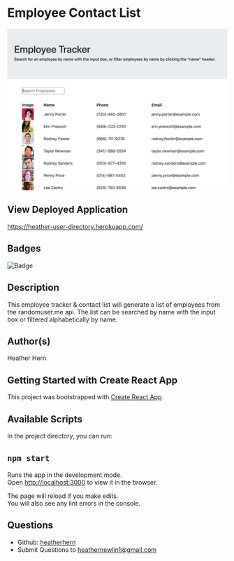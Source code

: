 # Employee Contact List

![App Screenshot](/public/img/appscreenshot.png)  

## View Deployed Application
https://heather-user-directory.herokuapp.com/

## Badges
![Badge](https://img.shields.io/badge/license-MIT-<green>) 

## Description
This employee tracker & contact list will generate a list of employees from the randomuser.me api. The list can be searched by name with the input box or filtered alphabetically by name. 

## Author(s)
Heather Hern

## Getting Started with Create React App

This project was bootstrapped with [Create React App](https://github.com/facebook/create-react-app).

## Available Scripts

In the project directory, you can run:

## `npm start`

Runs the app in the development mode.\
Open [http://localhost:3000](http://localhost:3000) to view it in the browser.

The page will reload if you make edits.\
You will also see any lint errors in the console.

## Questions
* Github: [heatherhern](http://github.com/heatherhern)
* Submit Questions to [heathernewlin1@gmail.com](heathernewlin1@gmail.com)
